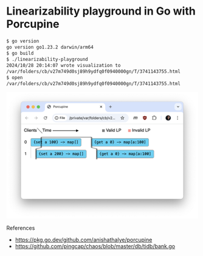 # Linearizability playground in Go with Porcupine

```console
$ go version
go version go1.23.2 darwin/arm64
$ go build
$ ./linearizability-playground
2024/10/28 20:14:07 wrote visualization to /var/folders/cb/v27m749d0sj89h9ydfq0f0940000gn/T/3741143755.html
$ open /var/folders/cb/v27m749d0sj89h9ydfq0f0940000gn/T/3741143755.html
```

![example.png](example.png)

References

- https://pkg.go.dev/github.com/anishathalye/porcupine
- https://github.com/pingcap/chaos/blob/master/db/tidb/bank.go
